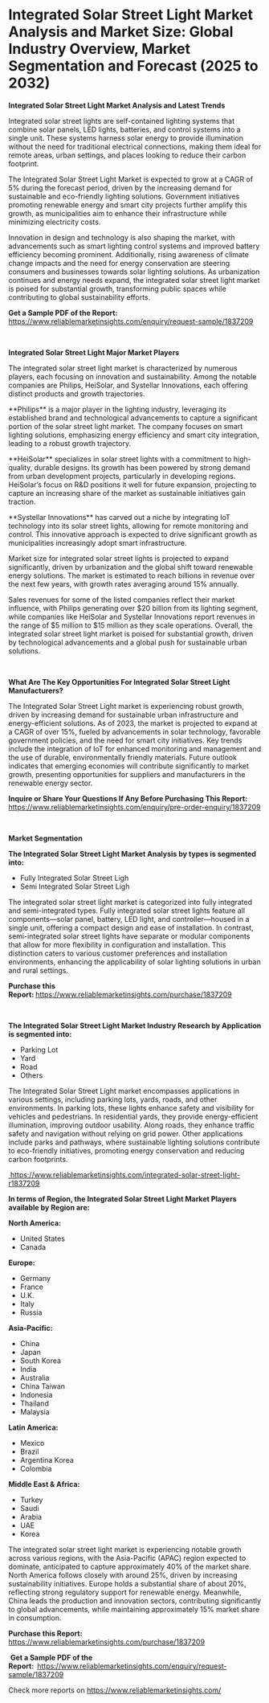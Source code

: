<p><h1>Integrated Solar Street Light Market Analysis and Market Size: Global Industry Overview, Market Segmentation and Forecast (2025 to 2032)</h1></p><p><strong>Integrated Solar Street Light Market Analysis and Latest Trends</strong></p>
<p><p>Integrated solar street lights are self-contained lighting systems that combine solar panels, LED lights, batteries, and control systems into a single unit. These systems harness solar energy to provide illumination without the need for traditional electrical connections, making them ideal for remote areas, urban settings, and places looking to reduce their carbon footprint. </p><p>The Integrated Solar Street Light Market is expected to grow at a CAGR of 5% during the forecast period, driven by the increasing demand for sustainable and eco-friendly lighting solutions. Government initiatives promoting renewable energy and smart city projects further amplify this growth, as municipalities aim to enhance their infrastructure while minimizing electricity costs. </p><p>Innovation in design and technology is also shaping the market, with advancements such as smart lighting control systems and improved battery efficiency becoming prominent. Additionally, rising awareness of climate change impacts and the need for energy conservation are steering consumers and businesses towards solar lighting solutions. As urbanization continues and energy needs expand, the integrated solar street light market is poised for substantial growth, transforming public spaces while contributing to global sustainability efforts.</p></p>
<p><strong>Get a Sample PDF of the Report:&nbsp;</strong> <a href="https://www.reliablemarketinsights.com/enquiry/request-sample/1837209?utm_campaign=2282&utm_medium=2&utm_source=Github&utm_content=ia&utm_term=22022025&utm_id=integrated-solar-street-light">https://www.reliablemarketinsights.com/enquiry/request-sample/1837209</a></p>
<p>&nbsp;</p>
<p><strong>Integrated Solar Street Light Major Market Players</strong></p>
<p><p>The integrated solar street light market is characterized by numerous players, each focusing on innovation and sustainability. Among the notable companies are Philips, HeiSolar, and Systellar Innovations, each offering distinct products and growth trajectories.</p><p>**Philips** is a major player in the lighting industry, leveraging its established brand and technological advancements to capture a significant portion of the solar street light market. The company focuses on smart lighting solutions, emphasizing energy efficiency and smart city integration, leading to a robust growth trajectory. </p><p>**HeiSolar** specializes in solar street lights with a commitment to high-quality, durable designs. Its growth has been powered by strong demand from urban development projects, particularly in developing regions. HeiSolar’s focus on R&D positions it well for future expansion, projecting to capture an increasing share of the market as sustainable initiatives gain traction.</p><p>**Systellar Innovations** has carved out a niche by integrating IoT technology into its solar street lights, allowing for remote monitoring and control. This innovative approach is expected to drive significant growth as municipalities increasingly adopt smart infrastructure.</p><p>Market size for integrated solar street lights is projected to expand significantly, driven by urbanization and the global shift toward renewable energy solutions. The market is estimated to reach billions in revenue over the next few years, with growth rates averaging around 15% annually.</p><p>Sales revenues for some of the listed companies reflect their market influence, with Philips generating over $20 billion from its lighting segment, while companies like HeiSolar and Systellar Innovations report revenues in the range of $5 million to $15 million as they scale operations. Overall, the integrated solar street light market is poised for substantial growth, driven by technological advancements and a global push for sustainable urban solutions.</p></p>
<p>&nbsp;</p>
<p><strong>What Are The Key Opportunities For Integrated Solar Street Light Manufacturers?</strong></p>
<p><p>The Integrated Solar Street Light market is experiencing robust growth, driven by increasing demand for sustainable urban infrastructure and energy-efficient solutions. As of 2023, the market is projected to expand at a CAGR of over 15%, fueled by advancements in solar technology, favorable government policies, and the need for smart city initiatives. Key trends include the integration of IoT for enhanced monitoring and management and the use of durable, environmentally friendly materials. Future outlook indicates that emerging economies will contribute significantly to market growth, presenting opportunities for suppliers and manufacturers in the renewable energy sector.</p></p>
<p><strong>Inquire or Share Your Questions If Any Before Purchasing This Report:</strong> <a href="https://www.reliablemarketinsights.com/enquiry/pre-order-enquiry/1837209?utm_campaign=2282&utm_medium=2&utm_source=Github&utm_content=ia&utm_term=22022025&utm_id=integrated-solar-street-light">https://www.reliablemarketinsights.com/enquiry/pre-order-enquiry/1837209</a></p>
<p>&nbsp;</p>
<p><strong>Market Segmentation</strong></p>
<p><strong>The Integrated Solar Street Light Market Analysis by types is segmented into:</strong></p>
<p><ul><li>Fully Integrated Solar Street Ligh</li><li>Semi Integrated Solar Street Ligh</li></ul></p>
<p><p>The integrated solar street light market is categorized into fully integrated and semi-integrated types. Fully integrated solar street lights feature all components—solar panel, battery, LED light, and controller—housed in a single unit, offering a compact design and ease of installation. In contrast, semi-integrated solar street lights have separate or modular components that allow for more flexibility in configuration and installation. This distinction caters to various customer preferences and installation environments, enhancing the applicability of solar lighting solutions in urban and rural settings.</p></p>
<p><strong>Purchase this Report:&nbsp;</strong><a href="https://www.reliablemarketinsights.com/purchase/1837209?utm_campaign=2282&utm_medium=2&utm_source=Github&utm_content=ia&utm_term=22022025&utm_id=integrated-solar-street-light">https://www.reliablemarketinsights.com/purchase/1837209</a></p>
<p>&nbsp;</p>
<p><strong>The Integrated Solar Street Light Market Industry Research by Application is segmented into:</strong></p>
<p><ul><li>Parking Lot</li><li>Yard</li><li>Road</li><li>Others</li></ul></p>
<p><p>The Integrated Solar Street Light market encompasses applications in various settings, including parking lots, yards, roads, and other environments. In parking lots, these lights enhance safety and visibility for vehicles and pedestrians. In residential yards, they provide energy-efficient illumination, improving outdoor usability. Along roads, they enhance traffic safety and navigation without relying on grid power. Other applications include parks and pathways, where sustainable lighting solutions contribute to eco-friendly initiatives, promoting energy conservation and reducing carbon footprints.</p></p>
<p><a href="https://www.reliablemarketinsights.com/integrated-solar-street-light-r1837209?utm_campaign=2282&utm_medium=2&utm_source=Github&utm_content=ia&utm_term=22022025&utm_id=integrated-solar-street-light">&nbsp;https://www.reliablemarketinsights.com/integrated-solar-street-light-r1837209</a></p>
<p><strong>In terms of Region, the Integrated Solar Street Light Market Players available by Region are:</strong></p>
<p>
    <p> <strong> North America: </strong>
        <ul>
            <li>United States</li>
            <li>Canada</li>
        </ul>
        </p> 
    <p> <strong> Europe: </strong>
        <ul>
            <li>Germany</li>
            <li>France</li>
            <li>U.K.</li>
            <li>Italy</li>
            <li>Russia</li>
        </ul>
        </p> 
    <p> <strong> Asia-Pacific: </strong>
        <ul>
            <li>China</li>
            <li>Japan</li>
            <li>South Korea</li>
            <li>India</li>
            <li>Australia</li>
            <li>China Taiwan</li>
            <li>Indonesia</li>
            <li>Thailand</li>
            <li>Malaysia</li>
        </ul>
        </p> 
    <p> <strong> Latin America: </strong>
        <ul>
            <li>Mexico</li>
            <li>Brazil</li>
            <li>Argentina Korea</li>
            <li>Colombia</li>
        </ul>
        </p> 
    <p> <strong> Middle East & Africa: </strong>
        <ul>
            <li>Turkey</li>
            <li>Saudi</li>
            <li>Arabia</li>
            <li>UAE</li>
            <li>Korea</li>
        </ul>
    </p>
    </p>
<p><p>The integrated solar street light market is experiencing notable growth across various regions, with the Asia-Pacific (APAC) region expected to dominate, anticipated to capture approximately 40% of the market share. North America follows closely with around 25%, driven by increasing sustainability initiatives. Europe holds a substantial share of about 20%, reflecting strong regulatory support for renewable energy. Meanwhile, China leads the production and innovation sectors, contributing significantly to global advancements, while maintaining approximately 15% market share in consumption.</p></p>
<p><strong>Purchase this Report: </strong><a href="https://www.reliablemarketinsights.com/purchase/1837209?utm_campaign=2282&utm_medium=2&utm_source=Github&utm_content=ia&utm_term=22022025&utm_id=integrated-solar-street-light">https://www.reliablemarketinsights.com/purchase/1837209</a></p>
<p>&nbsp;<strong>Get a Sample PDF of the Report:&nbsp;&nbsp;</strong><a href="https://www.reliablemarketinsights.com/enquiry/request-sample/1837209?utm_campaign=2282&utm_medium=2&utm_source=Github&utm_content=ia&utm_term=22022025&utm_id=integrated-solar-street-light">https://www.reliablemarketinsights.com/enquiry/request-sample/1837209</a></p>
<p><strong></strong></p>
<p>Check more reports on <a href="https://www.reliablemarketinsights.com/?utm_campaign=2282&utm_medium=2&utm_source=Github&utm_content=ia&utm_term=22022025&utm_id=integrated-solar-street-light">https://www.reliablemarketinsights.com/</a></p>